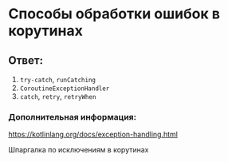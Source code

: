 # Способы обработки ошибок в корутинах

## Ответ:

1. `try-catch`, `runCatching`
2. `CoroutineExceptionHandler`
3. `catch`, `retry`, `retryWhen`

### Дополнительная информация:

https://kotlinlang.org/docs/exception-handling.html

Шпаргалка по исключениям в корутинах